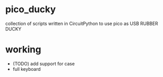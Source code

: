 # pico_ducky
collection of scripts written in CircuitPython to use pico as USB RUBBER DUCKY 
# working
 - (TODO) add support for case  
 - full keyboard
